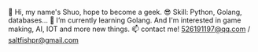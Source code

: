 
👋 Hi, my name's Shuo, hope to become a geek.
😎 Skill: Python, Golang, databases...
🌱 I’m currently learning Golang. And I'm interested in game making, AI, IOT and more new things.
📫 contact me! 526191197@qq.com / saltfishpr@gmail.com
